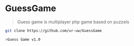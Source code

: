 # GuessGame
>Guess game is multiplayer php game based on puzzels 
```bash
git clone https://github.com/ur-uw/GuessGame

>Guess Game v1.0
